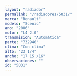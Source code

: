 ```yaml
---
layout: "radiador"
permalink: "/radiadores/5031/"
marca: "Renault"
modelo: "Scenic"
ano: "2006"
motor: "L4 2.0"
transmision: "Automática"
parte: "732946"
clima: "Con clima"
alto: "23 1/4"
ancho: "17 15 /16"
observaciones: ""
id: "5031"
---
```


